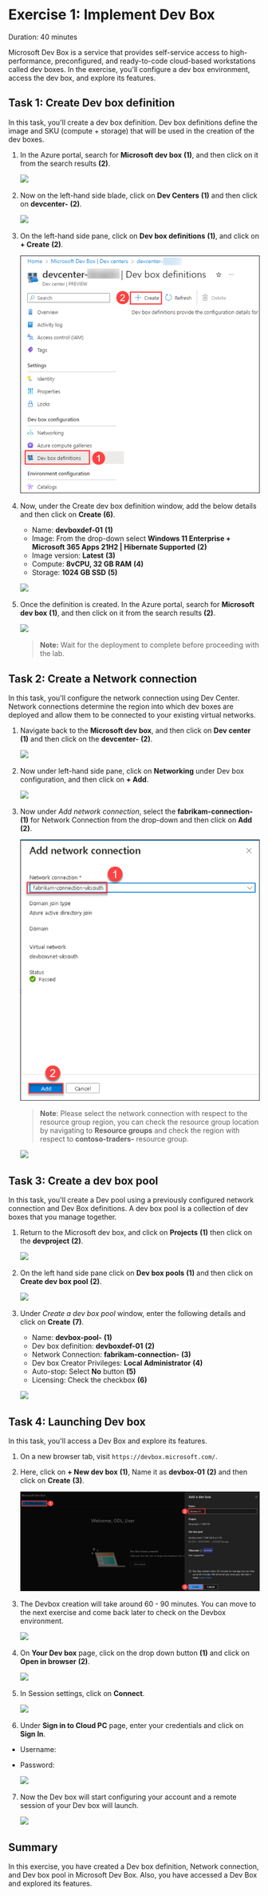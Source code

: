 # Exercise 1: Implement Dev Box

Duration: 40 minutes

Microsoft Dev Box is a service that provides self-service access to high-performance, preconfigured, and ready-to-code cloud-based workstations called dev boxes.
In the exercise, you'll configure a dev box environment, access the dev box, and explore its features.

## Task 1: Create Dev box definition

In this task, you'll create a dev box definition. Dev box definitions define the image and SKU (compute + storage) that will be used in the creation of the dev boxes.

1. In the Azure portal, search for **Microsoft dev box** **(1)**, and then click on it from the search results **(2)**.

   ![](media/ex1-t1.png)
  
1. Now on the left-hand side blade, click on **Dev Centers** **(1)** and then click on **devcenter-<inject key="DeploymentID" enableCopy="false" />** **(2)**.

   ![](media/devops1.1.png)
  
1. On the left-hand side pane, click on **Dev box definitions** **(1)**, and click on **+ Create** **(2)**.

   ![](media/dev-def.png)
  
1. Now, under the Create dev box definition window, add the below details and then click on **Create** **(6)**.

   - Name: **devboxdef-01** **(1)**
   - Image: From the drop-down select **Windows 11 Enterprise + Microsoft 365 Apps 21H2 | Hibernate Supported** **(2)**
   - Image version: **Latest** **(3)**
   - Compute: **8vCPU, 32 GB RAM** **(4)**
   - Storage: **1024 GB SSD** **(5)**

   ![](media/devbox.png)
  
1. Once the definition is created. In the Azure portal, search for **Microsoft dev box** **(1)**, and then click on it from the search results **(2)**.

   ![](media/ex1-t1-5.png)
  
   >**Note:** Wait for the deployment to complete before proceeding with the lab.
  
## Task 2: Create a Network connection

In this task, you'll configure the network connection using Dev Center. Network connections determine the region into which dev boxes are deployed and allow them to be connected to your existing virtual networks.

1. Navigate back to the **Microsoft dev box**, and then click on **Dev center** **(1)** and then click on the **devcenter-<inject key="DeploymentID" enableCopy="false" />** **(2)**.

   ![](media/devops1.1.png)

1. Now under left-hand side pane, click on **Networking** under Dev box configuration, and then click on **+ Add**.

   ![](media/e117.png)
  
1. Now under *Add network connection*, select the **fabrikam-connection-<inject key="location" enableCopy="false" />** **(1)** for Network Connection from the drop-down and then click on **Add** **(2)**.

   ![](media/E1T2S3.png)

     >**Note**: Please select the network connection with respect to the resource group region, you can check the resource group location by navigating to **Resource groups** and check the region with respect to **contoso-traders-<inject key="DeploymentID" enableCopy="false" />** resource group.

    ![](media/devops-ex1-t2.png)


## Task 3: Create a dev box pool

In this task, you'll create a Dev pool using a previously configured network connection and Dev Box definitions. A dev box pool is a collection of dev boxes that you manage together. 

1. Return to the Microsoft dev box, and click on **Projects** **(1)** then click on the **devproject<inject key="DeploymentID" enableCopy="false" />** **(2)**.

   ![](media/2dgn75.png)

1. On the left hand side pane click on **Dev box pools** **(1)** and then click on **Create dev box pool** **(2)**.

   ![](media/2dgn76.png)
  
1. Under *Create a dev box pool* window, enter the following details and click on **Create** **(7)**.

   - Name: **devbox-pool-<inject key="DeploymentID" enableCopy="false" />** **(1)**
   - Dev box definition: **devboxdef-01** **(2)**
   - Network Connection: **fabrikam-connection-<inject key="location" enableCopy="false" />** **(3)**
   - Dev box Creator Privileges: **Local Administrator** **(4)**
   - Auto-stop: Select **No** button **(5)**
   - Licensing: Check the checkbox **(6)**
  
   ![](media/E1T3S3.png)
  
## Task 4: Launching Dev box

In this task, you'll access a Dev Box and explore its features.

1. On a new browser tab, visit ```https://devbox.microsoft.com/```.

1. Here, click on **+ New dev box** **(1)**, Name it as **devbox-01** **(2)** and then click on **Create** **(3)**.

   ![](media/exe1-task4-step2-create-devbox.png)
   
1. The Devbox creation will take around 60 - 90 minutes. You can move to the next exercise and come back later to check on the Devbox environment.

   ![](media/2dgn86.png)

1. On **Your Dev box** page, click on the drop down button **(1)** and click on **Open in browser** **(2)**.

   ![](media/2dgn147.png)

1. In Session settings, click on **Connect**.

   ![](media/ex1-t4-1.png)

1. Under **Sign in to Cloud PC** page, enter your credentials and click on **Sign In**.

  - Username: <inject key="AzureAdUserEmail"></inject>
  - Password: <inject key="AzureAdUserPassword"></inject>
  
    ![](media/2dgn150.png)

7. Now the Dev box will start configuring your account and a remote session of your Dev box will launch.

   ![](media/2dgn151.png)  

## Summary

In this exercise, you have created a Dev box definition, Network connection, and Dev box pool in Microsoft Dev Box. Also, you have accessed a Dev Box and explored its features.
